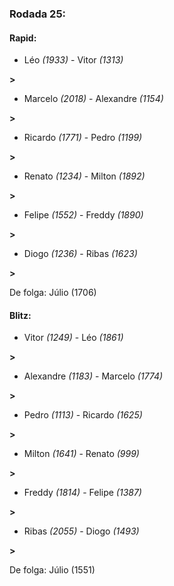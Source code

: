 ### Rodada 25:

#### Rapid:

* Léo *(1933)*     -     Vitor *(1313)*

 **>** 
* Marcelo *(2018)*     -     Alexandre *(1154)*

 **>** 
* Ricardo *(1771)*     -     Pedro *(1199)*

 **>** 
* Renato *(1234)*     -     Milton *(1892)*

 **>** 
* Felipe *(1552)*     -     Freddy *(1890)*

 **>** 
* Diogo *(1236)*     -     Ribas *(1623)*

 **>** 

De folga: Júlio (1706)

#### Blitz:

* Vitor *(1249)*     -     Léo *(1861)*

 **>** 
* Alexandre *(1183)*     -     Marcelo *(1774)*

 **>** 
* Pedro *(1113)*     -     Ricardo *(1625)*

 **>** 
* Milton *(1641)*     -     Renato *(999)*

 **>** 
* Freddy *(1814)*     -     Felipe *(1387)*

 **>** 
* Ribas *(2055)*     -     Diogo *(1493)*

 **>** 

De folga: Júlio (1551)

